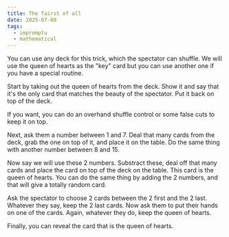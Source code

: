 ```yaml
---
title: The fairst of all
date: 2025-07-08
tags:
  - impromptu
  - mathematical
---
```


You can use any deck for this trick, which the spectator can shuffle. We will
use the queen of hearts as the "key" card but you can use another one if you
have a special routine.

Start by taking out the queen of hearts from the deck. Show it and say that it's
the only card that matches the beauty of the spectator. Put it back on top of
the deck.

If you want, you can do an overhand shuffle control or some false cuts to keep
it on top.

Next, ask them a number between 1 and 7. Deal that many cards from the deck,
grab the one on top of it, and place it on the table. Do the same thing with
another number between 8 and 15.

Now say we will use these 2 numbers. Substract these, deal off that many cards
and place the card on top of the deck on the table. This card is the queen of
hearts. You can do the same thing by adding the 2 numbers, and that will give a
totally random card.

Ask the spectator to choose 2 cards between the 2 first and the 2 last. Whatever
they say, keep the 2 last cards. Now ask them to put their hands on one of the
cards. Again, whatever they do, keep the queen of hearts.

Finally, you can reveal the card that is the queen of hearts.
